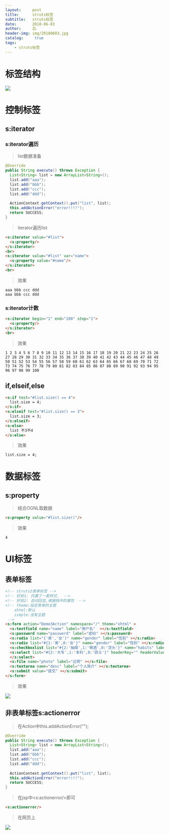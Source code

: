 ```yaml
---
layout:     post
title:      struts标签
subtitle:   struts标签
date:       2018-06-03
author:     ZL
header-img: img/20180603.jpg
catalog: 	 true
tags: 
    - struts标签
---
```


# 标签结构  

![](http://ovoxjpcrm.bkt.clouddn.com/626b364ae6e40ee84dcbc40758326021.png) 

# 控制标签  
## s:iterator

### s:iterator遍历

> list数据准备

```java
@Override
public String execute() throws Exception {
  List<String> list = new ArrayList<String>();
  list.add("aaa");
  list.add("bbb");
  list.add("ccc");
  list.add("ddd");
  
  ActionContext.getContext().put("list", list);
  this.addActionError("error!!!!");
  return SUCCESS;
}
```
> iterator遍历list

```html
<s:iterator value="#list">
  <s:property/>
</s:iterator>
<br>
<s:iterator value="#list" var="name">
  <s:property value="#name"/>
</s:iterator>
<br>
```

>效果

```
aaa bbb ccc ddd 
aaa bbb ccc ddd 
```

### s:iterator计数 
```html
<s:iterator begin="1" end="100" step="1">
  <s:property/>
</s:iterator>
<br>
```
>效果
```
1 2 3 4 5 6 7 8 9 10 11 12 13 14 15 16 17 18 19 20 21 22 23 24 25 26 27 28 29 30 31 32 33 34 35 36 37 38 39 40 41 42 43 44 45 46 47 48 49 50 51 52 53 54 55 56 57 58 59 60 61 62 63 64 65 66 67 68 69 70 71 72 73 74 75 76 77 78 79 80 81 82 83 84 85 86 87 88 89 90 91 92 93 94 95 96 97 98 99 100 
```

## if,elseif,else

```html
<s:if test="#list.size() == 4">
  list.size = 4;
</s:if>
<s:elseif test="#list.size() == 3">
  list.size = 3;
</s:elseif>
<s:else>
  list 不3不4
</s:else>
```
>效果
```
list.size = 4; 
```

# 数据标签  

## s:property  
> 结合OGNL取数据  
```html
<s:property value="#list.size()"/>
```
>效果
```
4 
```

# UI标签   
## 表单标签  

```html
<!-- struts2表单标签 -->
<!-- 好处1: 内置了一套样式.  -->
<!-- 好处2: 自动回显,根据栈中的属性  -->
<!-- theme:指定表单的主题
    xhtml:默认
    simple:没有主题
 -->
<s:form action="Demo3Action" namespace="/" theme="xhtml" >
  <s:textfield name="name" label="用户名"  ></s:textfield>
  <s:password name="password" label="密码" ></s:password>
  <s:radio list="{'男','女'}" name="gender" label="性别" ></s:radio>
  <s:radio list="#{1:'男',0:'女'}" name="gender" label="性别" ></s:radio>
  <s:checkboxlist list="#{2:'抽烟',1:'喝酒',0:'烫头'}" name="habits" label="爱好" ></s:checkboxlist>
  <s:select list="#{2:'大专',1:'本科',0:'硕士'}" headerKey="" headerValue="---请选择---" name="edu" label="学历" >
  </s:select>
  <s:file name="photo" label="近照" ></s:file>
  <s:textarea name="desc" label="个人简介" ></s:textarea>
  <s:submit value="提交" ></s:submit>
</s:form>
```

>效果  

![](http://ovoxjpcrm.bkt.clouddn.com/fc64dc6b3e36766af49633937c8b76fa.png)

## 非表单标签s:actionerror  

>在Action中this.addActionError("");

```java
@Override
public String execute() throws Exception {
  List<String> list = new ArrayList<String>();
  list.add("aaa");
  list.add("bbb");
  list.add("ccc");
  list.add("ddd");
  
  ActionContext.getContext().put("list", list);
  this.addActionError("error!!!!");
  return SUCCESS;
}
```

>在jsp中<s:actionerror/>即可
```html
<s:actionerror/>
```

>在网页上  

![](http://ovoxjpcrm.bkt.clouddn.com/aa7ee480d7d06a43d31f999d0301a94b.png)
